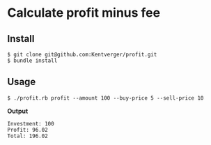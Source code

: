 # Calculate profit minus fee

## Install
```
$ git clone git@github.com:Kentverger/profit.git
$ bundle install
```
## Usage

```
$ ./profit.rb profit --amount 100 --buy-price 5 --sell-price 10
```

**Output**
```
Investment: 100
Profit: 96.02
Total: 196.02
```

